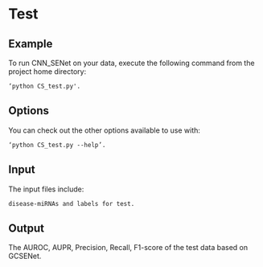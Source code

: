 ﻿# Test

## Example
To run CNN_SENet on your data, execute the following command from the project home directory:

	‘python CS_test.py'.

## Options
You can check out the other options available to use with:

	‘python CS_test.py --help’.

## Input
The input files include:

	disease-miRNAs and labels for test.

## Output

The AUROC, AUPR, Precision, Recall, F1-score of the test data based on GCSENet.








